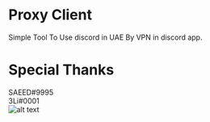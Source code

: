 # Proxy Client
Simple Tool To Use discord in UAE By VPN in discord app.  <br>
# Special Thanks
SAEED#9995
<br>
3Li#0001
<br>
![alt text](https://cdn.discordapp.com/attachments/865360514779709491/882266003877281812/p.png)
